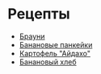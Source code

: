 # Рецепты

- [Брауни](brayni.md)
- [Банановые панкейки](bannana_pankake.md)
- [Картофель "Айдахо"](Potato_A.md)
- [Банановый хлеб](banana-bread.md)
